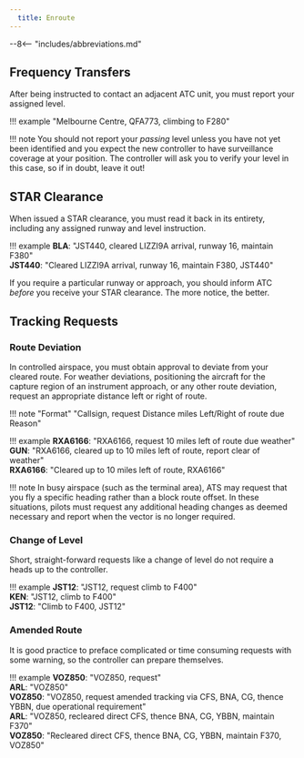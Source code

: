 ```yaml
---
  title: Enroute
---
```


--8<-- "includes/abbreviations.md"

## Frequency Transfers
After being instructed to contact an adjacent ATC unit, you must report your assigned level.

!!! example
    "Melbourne Centre, QFA773, climbing to F280"

!!! note
    You should not report your *passing* level unless you have not yet been identified and you expect the new controller to have surveillance coverage at your position. The controller will ask you to verify your level in this case, so if in doubt, leave it out!

## STAR Clearance
When issued a STAR clearance, you must read it back in its entirety, including any assigned runway and level instruction.

!!! example
    **BLA**: "JST440, cleared LIZZI9A arrival, runway 16, maintain F380"  
    **JST440**: "Cleared LIZZI9A arrival, runway 16, maintain F380, JST440"

If you require a particular runway or approach, you should inform ATC *before* you receive your STAR clearance. The more notice, the better.

## Tracking Requests
### Route Deviation
In controlled airspace, you must obtain approval to deviate from your cleared route. For weather deviations, positioning the aircraft for the capture region of an instrument approach, or any other route deviation, request an appropriate distance left or right of route.

!!! note "Format"
    "<span class='placeholder'>Callsign</span>, request <span class='placeholder'>Distance</span> miles <span class='placeholder'>Left/Right</span> of route due <span class='placeholder'>Reason</span>"

!!! example
    **RXA6166**: "RXA6166, request 10 miles left of route due weather"  
    **GUN**: "RXA6166, cleared up to 10 miles left of route, report clear of weather"  
    **RXA6166**: "Cleared up to 10 miles left of route, RXA6166"

!!! note
    In busy airspace (such as the terminal area), ATS may request that you fly a specific heading rather than a block route offset. In these situations, pilots must request any additional heading changes as deemed necessary and report when the vector is no longer required.

### Change of Level
Short, straight-forward requests like a change of level do not require a heads up to the controller.

!!! example
    **JST12**: "JST12, request climb to F400"  
    **KEN**: "JST12, climb to F400"  
    **JST12**: "Climb to F400, JST12"

### Amended Route
It is good practice to preface complicated or time consuming requests with some warning, so the controller can prepare themselves.

!!! example
    **VOZ850**: "VOZ850, request"  
    **ARL**: "VOZ850"  
    **VOZ850**: "VOZ850, request amended tracking via CFS, BNA, CG, thence YBBN, due operational requirement"  
    **ARL**: "VOZ850, recleared direct CFS, thence BNA, CG, YBBN, maintain F370"  
    **VOZ850**: "Recleared direct CFS, thence BNA, CG, YBBN, maintain F370, VOZ850"